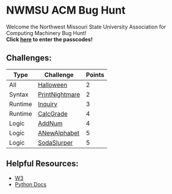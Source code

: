 # NWMSU ACM Bug Hunt
Welcome the Northwest Missouri State University Association for Computing Machinery Bug Hunt!<br>
**Click [here](https://kaicrabb.github.io/debug-quest/) to enter the passcodes!**

## Challenges: 
|  **Type**  |  **Challenge**  |  **Points**  |
|---|---|---|
|  All  |  [Halloween](Halloween.md)  |  2  |
|  Syntax  |  [PrintNightmare](printNightmare.md)  |  2  |
|  Runtime  |  [Inquiry](inquiry.md)  |  3  | 
|  Runtime  |  [CalcGrade](CalcGrade.md)  |  4  |
|  Logic  |  [AddNum](addNum.md)  |  4  |
|  Logic  |  [ANewAlphabet](anewalphabet.md)  |  5  |
|  Logic  |  [SodaSlurper](SodaSlurper.md)  |  5  |
## Helpful Resources:
- [W3](https://www.w3schools.com/python/)
- [Python Docs](https://docs.python.org/3/tutorial/index.html)
